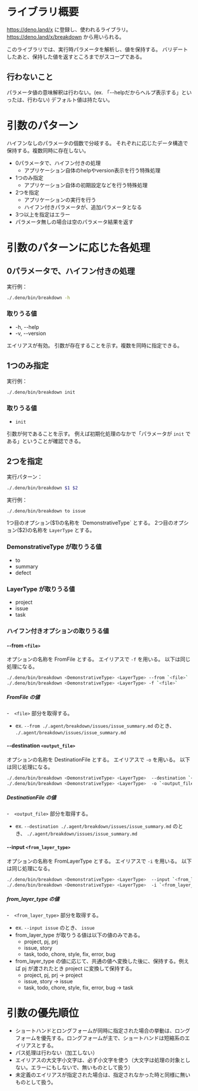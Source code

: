 # ライブラリ概要
https://deno.land/x に登録し、使われるライブラリ。
https://deno.land/x/breakdown から用いられる。

このライブラリでは、実行時パラメータを解析し、値を保持する。
バリデートしたあと、保持した値を返すところまでがスコープである。

## 行わないこと
パラメータ値の意味解釈は行わない。(ex. 「--helpだからヘルプ表示する」といったは、行わない)
デフォルト値は持たない。

# 引数のパターン
ハイフンなしのパラメータの個数で分岐する。
それぞれに応じたデータ構造で保持する。複数同時に存在しない。

- 0パラメータで、ハイフン付きの処理
  - アプリケーション自体のhelpやversion表示を行う特殊処理
- 1つのみ指定
  - アプリケーション自体の初期設定などを行う特殊処理
- 2つを指定
  - アプリケーションの実行を行う
  - ハイフン付きパラメータが、追加パラメータとなる
- 3つ以上を指定はエラー
- パラメータ無しの場合は空のパラメータ結果を返す

# 引数のパターンに応じた各処理
## 0パラメータで、ハイフン付きの処理

実行例：
```bash
./.deno/bin/breakdown -h
```

### 取りうる値
* -h, --help 
* -v, --version 

エイリアスが有効。
引数が存在することを示す。複数を同時に指定できる。

## 1つのみ指定

実行例：
```bash
./.deno/bin/breakdown init
```

### 取りうる値
* `init`

引数が何であることを示す。
例えば初期化処理のなかで「パラメータが `init` である」ということが確認できる。

## 2つを指定

実行パターン：
```bash
./.deno/bin/breakdown $1 $2
```

実行例：
```bash
./.deno/bin/breakdown to issue
```


1つ目のオプション($1)の名称を `DemonstrativeType` とする。
2つ目のオプション($2)の名称を `LayerType` とする。


### DemonstrativeType が取りうる値
* to
* summary
* defect


### LayerType が取りうる値
* project
* issue
* task

### ハイフン付きオプションの取りうる値

####  --from `<file>`
オプションの名称を FromFile とする。
エイリアスで `-f` を用いる。
以下は同じ処理になる。
````bash
./.deno/bin/breakdown <DemonstrativeType> <LayerType> --from `<file>`
./.deno/bin/breakdown <DemonstrativeType> <LayerType> -f `<file>`
````

##### FromFile の値
-　`<file>` 部分を取得する。
  - ex. `--from ./.agent/breakdown/issues/issue_summary.md` のとき、 `./.agent/breakdown/issues/issue_summary.md`

#### --destination `<output_file>`
オプションの名称を DestinationFile とする。
エイリアスで `-o` を用いる。
以下は同じ処理になる。
````bash
./.deno/bin/breakdown <DemonstrativeType> <LayerType>  --destination `<output_file>`
./.deno/bin/breakdown <DemonstrativeType> <LayerType>  -o `<output_file>`
````

##### DestinationFile の値
-　`<output_file>` 部分を取得する。
  - ex. `--destination ./.agent/breakdown/issues/issue_summary.md` のとき、 `./.agent/breakdown/issues/issue_summary.md`

#### --input `<from_layer_type>`
オプションの名称を FromLayerType とする。
エイリアスで `-i` を用いる。
以下は同じ処理になる。
````bash
./.deno/bin/breakdown <DemonstrativeType> <LayerType>  --input `<from_layer_type>`
./.deno/bin/breakdown <DemonstrativeType> <LayerType>  -i `<from_layer_type>`
````

##### from_layer_type の値
-　`<from_layer_type>` 部分を取得する。
  - ex. `--input issue` のとき、 `issue`
- from_layer_type が取りうる値は以下の値のみである。
  - project, pj, prj 
  - issue, story
  - task, todo, chore, style, fix, error, bug
- from_layer_type の値に応じて、共通の値へ変換した後に、保持する。例えば pj が渡されたとき project に変換して保持する。
  - project, pj, prj -> project 
  - issue, story -> issue
  - task, todo, chore, style, fix, error, bug -> task


# 引数の優先順位
- ショートハンドとロングフォームが同時に指定された場合の挙動は、ロングフォームを優先する。ロングフォームが主で、ショートハンドは短縮系のエイリアスとする。
- パス処理は行わない（加工しない）
- エイリアスの大文字小文字は、必ず小文字を使う（大文字は処理の対象としない。エラーにもしないで、無いものとして扱う）
- 未定義のエイリアスが指定された場合は、指定されなかった時と同様に無いものとして扱う。


